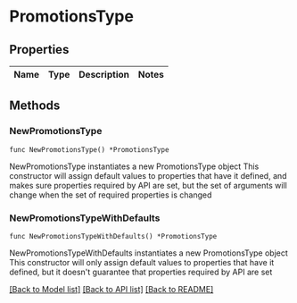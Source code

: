 # PromotionsType

## Properties

Name | Type | Description | Notes
------------ | ------------- | ------------- | -------------

## Methods

### NewPromotionsType

`func NewPromotionsType() *PromotionsType`

NewPromotionsType instantiates a new PromotionsType object
This constructor will assign default values to properties that have it defined,
and makes sure properties required by API are set, but the set of arguments
will change when the set of required properties is changed

### NewPromotionsTypeWithDefaults

`func NewPromotionsTypeWithDefaults() *PromotionsType`

NewPromotionsTypeWithDefaults instantiates a new PromotionsType object
This constructor will only assign default values to properties that have it defined,
but it doesn't guarantee that properties required by API are set


[[Back to Model list]](../README.md#documentation-for-models) [[Back to API list]](../README.md#documentation-for-api-endpoints) [[Back to README]](../README.md)


